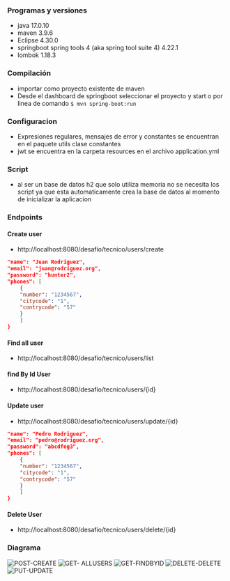 ### Programas y versiones
- java 17.0.10
- maven 3.9.6
- Eclipse 4.30.0
- springboot spring tools 4 (aka spring tool suite 4) 4.22.1
- lombok 1.18.3

### Compilación
- importar como proyecto existente de maven
- Desde el dashboard de springboot seleccionar el proyecto y start o por linea de comando `$ mvn spring-boot:run`

### Configuracion
- Expresiones regulares, mensajes de error y constantes se encuentran en el paquete utils clase constantes
- jwt se encuentra en la carpeta resources en el archivo application.yml

### Script
- al ser un base de datos h2 que solo utiliza memoria no se necesita los script ya que esta automaticamente crea la base de datos al momento de inicializar la aplicacion

### Endpoints
#### Create user
- http://localhost:8080/desafio/tecnico/users/create
```json
"name": "Juan Rodriguez",
"email": "juan@rodriguez.org",
"password": "hunter2",
"phones": [
	{
	"number": "1234567",
	"citycode": "1",
	"contrycode": "57"
	}
	]
}
```


#### Find all user
- http://localhost:8080/desafio/tecnico/users/list

#### find By Id User
- http://localhost:8080/desafio/tecnico/users/{id}

#### Update user
- http://localhost:8080/desafio/tecnico/users/update/{id}
```json
"name": "Pedro Rodriguez",
"email": "pedro@rodriguez.org",
"password": "abcdfeg3",
"phones": [
	{
	"number": "1234567",
	"citycode": "1",
	"contrycode": "57"
	}
	]
}
```
#### Delete User
- http://localhost:8080/desafio/tecnico/users/delete/{id}

  
### Diagrama
![POST-CREATE](https://github.com/armenki/desafio-tecnico/assets/61056513/8d125f59-01f8-462f-9a2b-2de3fc7e192d)
![GET- ALLUSERS](https://github.com/armenki/desafio-tecnico/assets/61056513/0e6b930e-976b-4543-a253-e5a374773bb0)
![GET-FINDBYID](https://github.com/armenki/desafio-tecnico/assets/61056513/fd2e21bb-cda0-412f-9030-5f8cf9ac962f)
![DELETE-DELETE](https://github.com/armenki/desafio-tecnico/assets/61056513/af98424f-54d1-4da5-8d04-c852ab57e149)
![PUT-UPDATE](https://github.com/armenki/desafio-tecnico/assets/61056513/4f86f057-8c09-4db5-a1a7-3b79baec2479)










